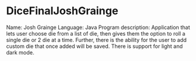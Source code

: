 # DiceFinalJoshGrainge
Name: Josh Grainge
Language: Java
Program description:
Application that lets user choose die from a list of die, then gives them the option to roll a single die or 2 die at a time. 
Further, there is the ability for the user to add custom die that once added will be saved. There is support for light and dark mode.
